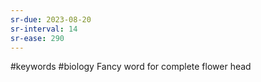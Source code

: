 ```yaml
---
sr-due: 2023-08-20
sr-interval: 14
sr-ease: 290
---
```

#keywords #biology 
Fancy word for complete flower head